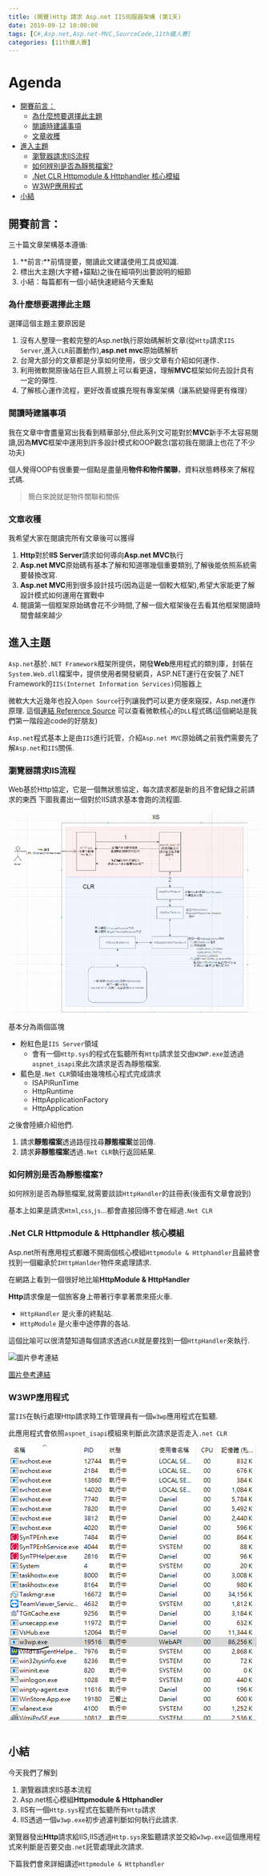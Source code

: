 ```yaml
---
title: (開賽)Http 請求 Asp.net IIS伺服器架構 (第1天)
date: 2019-09-12 10:00:00
tags: [C#,Asp.net,Asp.net-MVC,SourceCode,11th鐵人賽]
categories: [11th鐵人賽]
---
```


# Agenda<!-- omit in toc -->
- [開賽前言：](#%e9%96%8b%e8%b3%bd%e5%89%8d%e8%a8%80)
  - [為什麼想要選擇此主題](#%e7%82%ba%e4%bb%80%e9%ba%bc%e6%83%b3%e8%a6%81%e9%81%b8%e6%93%87%e6%ad%a4%e4%b8%bb%e9%a1%8c)
  - [閱讀時建議事項](#%e9%96%b1%e8%ae%80%e6%99%82%e5%bb%ba%e8%ad%b0%e4%ba%8b%e9%a0%85)
  - [文章收穫](#%e6%96%87%e7%ab%a0%e6%94%b6%e7%a9%ab)
- [進入主題](#%e9%80%b2%e5%85%a5%e4%b8%bb%e9%a1%8c)
  - [瀏覽器請求IIS流程](#%e7%80%8f%e8%a6%bd%e5%99%a8%e8%ab%8b%e6%b1%82iis%e6%b5%81%e7%a8%8b)
  - [如何辨別是否為靜態檔案?](#%e5%a6%82%e4%bd%95%e8%be%a8%e5%88%a5%e6%98%af%e5%90%a6%e7%82%ba%e9%9d%9c%e6%85%8b%e6%aa%94%e6%a1%88)
  - [.Net CLR Httpmodule & Httphandler 核心模組](#net-clr-httpmodule--httphandler-%e6%a0%b8%e5%bf%83%e6%a8%a1%e7%b5%84)
  - [W3WP應用程式](#w3wp%e6%87%89%e7%94%a8%e7%a8%8b%e5%bc%8f)
- [小結](#%e5%b0%8f%e7%b5%90)

## 開賽前言：

三十篇文章架構基本遵循:

1. **前言:**前情提要，閱讀此文建議使用工具或知識.
2. 標出大主題(大字體+錨點)之後在細項列出要說明的細節
3. 小結：每篇都有一個小結快速總結今天重點

### 為什麼想要選擇此主題

選擇這個主題主要原因是

1. 沒有人整理一套較完整的Asp.net執行原始碼解析文章(從`Http`請求`IIS Server`,進入`CLR`前置動作),**asp.net mvc**原始碼解析
2. 台灣大部分的文章都是分享如何使用，很少文章有介紹如何運作．
3. 利用微軟開原後站在巨人肩膀上可以看更遠，理解**MVC**框架如何去設計具有一定的彈性.
4. 了解核心運作流程，更好改善或擴充現有專案架構（讓系統變得更有條理）

### 閱讀時建議事項

我在文章中會盡量寫出我看到精華部分,但此系列文可能對於**MVC**新手不太容易閱讀,因為**MVC**框架中運用到許多設計模式和OOP觀念(當初我在閱讀上也花了不少功夫)

個人覺得OOP有很重要一個點是盡量用**物件和物件關聯**，資料狀態轉移來了解程式碼.

> 簡白來說就是物件關聯和關係

### 文章收穫

我希望大家在閱讀完所有文章後可以獲得

1. **Http**對於**IIS Server**請求如何導向**Asp.net MVC**執行
2. **Asp.net MVC**原始碼有基本了解和知道哪幾個重要類別,了解後能依照系統需要替換改寫.
3. **Asp.net MVC**用到很多設計技巧(因為這是一個較大框架),希望大家能更了解設計模式如何運用在實戰中
4. 閱讀第一個框架原始碼會花不少時間,了解一個大框架後在去看其他框架閱讀時間會越來越少

## 進入主題

`Asp.net`基於`.NET Framework`框架所提供，開發**Web**應用程式的類別庫，封裝在`System.Web.dll`檔案中，提供使用者開發網頁，ASP.NET運行在安裝了.NET Framework的`IIS(Internet Information Services)`伺服器上

微軟大大近幾年也投入`Open Source`行列讓我們可以更方便來窺探，Asp.net運作原理. 這個[連結 Reference Source](https://referencesource.microsoft.com/) 可以查看微軟核心的`DLL`程式碼(這個網站是我們第一階段追code的好朋友)

`Asp.net`程式基本上是由`IIS`進行託管，介紹`Asp.net MVC`原始碼之前我們需要先了解`Asp.net`和`IIS`關係.

### 瀏覽器請求IIS流程

Web基於Http協定，它是一個無狀態協定，每次請求都是新的且不會紀錄之前請求的東西
下圖我畫出一個對於IIS請求基本會跑的流程圖.

![瀏覽器請求IIS流程](https://raw.githubusercontent.com/isdaniel/MyBlog/master/source/images/IIS_Asp.net_Process.png)

基本分為兩個區塊

* 粉紅色是`IIS Server`領域
  * 會有一個`Http.sys`的程式在監聽所有`Http`請求並交由`W3WP.exe`並透過`aspnet_isapi`來此次請求是否為靜態檔案.
* 藍色是`.Net CLR`領域由幾塊核心程式完成請求
  * ISAPIRunTime
  * HttpRuntime
  * HttpApplicationFactory
  * HttpApplication

之後會陸續介紹他們.

1. 請求**靜態檔案**透過路徑找尋**靜態檔案**並回傳.
2. 請求**非靜態檔案**透過`.Net CLR`執行返回結果.

### 如何辨別是否為靜態檔案?

如何辨別是否為靜態檔案,就需要談談`HttpHandler`的註冊表(後面有文章會說到)

基本上如果是請求`Html`,`css`,`js`...都會直接回傳不會在經過`.Net CLR`

### .Net CLR Httpmodule & Httphandler 核心模組

Asp.net所有應用程式都離不開兩個核心模組`Httpmodule & Httphandler`且最終會找到一個繼承於`IHttpHanlder`物件來處理請求.

在網路上看到一個很好地比喻**HttpModule & HttpHandler**

**Http**請求像是一個旅客身上帶著行李拿著票來搭火車.

* `HttpHandler` 是火車的終點站.
* `HttpModule` 是火車中途停靠的各站.

這個比喻可以很清楚知道每個請求透過`CLR`就是要找到一個`HttpHandler`來執行.

![圖片參考連結](https://www.codeproject.com/KB/web-image/thumbnailer/thumbnailer_pipeline.gif)

[圖片參考連結](https://www.codeproject.com/Articles/16120/Thumbnailer-HTTP-Handler)

### W3WP應用程式

當`IIS`在執行處理Http請求時工作管理員有一個`w3wp`應用程式在監聽.

此應用程式會依照`aspnet_isapi`模組來判斷此次請求是否走入`.net CLR`

![w3wp.PNG](https://raw.githubusercontent.com/isdaniel/MyBlog/master/source/images/itHelp/1/w3wp.PNG)

## 小結

今天我們了解到

1. 瀏覽器請求IIS基本流程
2. Asp.net核心模組**Httpmodule & Httphandler**
3. IIS有一個`Http.sys`程式在監聽所有`Http`請求
4. IIS透過一個`w3wp.exe`初步過濾判斷如何執行此請求.

瀏覽器發出**Http**請求給IIS,IIS透過`Http.sys`來監聽請求並交給`w3wp.exe`這個應用程式來判斷是否要交由`.net`託管處理此次請求.

下篇我們會來詳細講述`Httpmodule & Httphandler`
